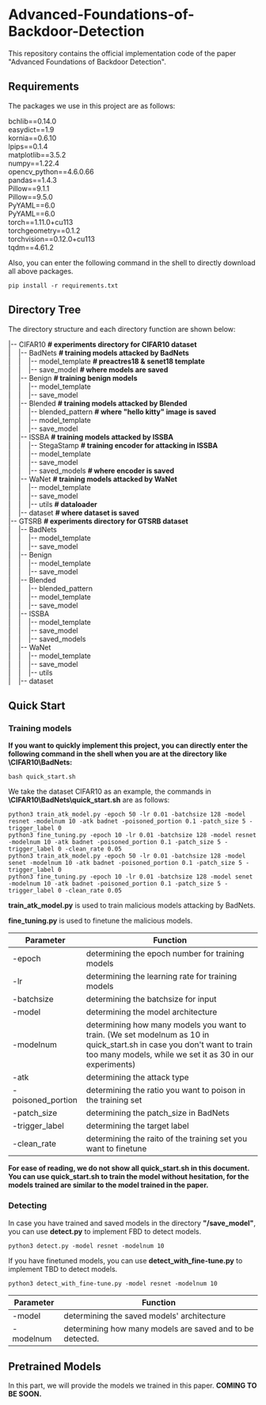 # Advanced-Foundations-of-Backdoor-Detection
This repository contains the official implementation code of the paper "Advanced Foundations of Backdoor Detection".

## Requirements
The packages we use in this project are as follows:

bchlib==0.14.0<br />
easydict==1.9<br />
kornia==0.6.10<br />
lpips==0.1.4<br />
matplotlib==3.5.2<br />
numpy==1.22.4<br />
opencv_python==4.6.0.66<br />
pandas==1.4.3<br />
Pillow==9.1.1<br />
Pillow==9.5.0<br />
PyYAML==6.0<br />
PyYAML==6.0<br />
torch==1.11.0+cu113<br />
torchgeometry==0.1.2<br />
torchvision==0.12.0+cu113<br />
tqdm==4.61.2<br />

Also, you can enter the following command in the shell to directly download all above packages.

```shell
pip install -r requirements.txt
```

## Directory Tree

The directory structure and each directory function are shown below:

|-- CIFAR10						**# experiments directory for CIFAR10 dataset**<br />
|&nbsp;&nbsp;&nbsp;&nbsp;|-- BadNets					   **# training models attacked by BadNets**	<br />
|&nbsp;&nbsp;&nbsp;&nbsp;|&nbsp;&nbsp;&nbsp;&nbsp;|-- model_template                       **# preactres18 & senet18 template**<br />
|&nbsp;&nbsp;&nbsp;&nbsp;|&nbsp;&nbsp;&nbsp;&nbsp;|-- save_model                               **# where models are saved**<br />
|&nbsp;&nbsp;&nbsp;&nbsp;|-- Benign                                             **# training benign models**<br />
|&nbsp;&nbsp;&nbsp;&nbsp;|&nbsp;&nbsp;&nbsp;&nbsp;|-- model_template<br />
|&nbsp;&nbsp;&nbsp;&nbsp;|&nbsp;&nbsp;&nbsp;&nbsp;|-- save_model<br />
|&nbsp;&nbsp;&nbsp;&nbsp;|-- Blended                                          **# training models attacked by Blended**<br />
|&nbsp;&nbsp;&nbsp;&nbsp;|&nbsp;&nbsp;&nbsp;&nbsp;|-- blended_pattern                      **# where "hello kitty" image is saved**<br />
|&nbsp;&nbsp;&nbsp;&nbsp;|&nbsp;&nbsp;&nbsp;&nbsp;|-- model_template<br />
|&nbsp;&nbsp;&nbsp;&nbsp;|&nbsp;&nbsp;&nbsp;&nbsp;|-- save_model<br />
|&nbsp;&nbsp;&nbsp;&nbsp;|-- ISSBA                                             **# training models attacked by ISSBA**<br />
|&nbsp;&nbsp;&nbsp;&nbsp;|&nbsp;&nbsp;&nbsp;&nbsp;|-- StegaStamp                            **# training encoder for attacking in ISSBA**<br />
|&nbsp;&nbsp;&nbsp;&nbsp;|&nbsp;&nbsp;&nbsp;&nbsp;|-- model_template<br />
|&nbsp;&nbsp;&nbsp;&nbsp;|&nbsp;&nbsp;&nbsp;&nbsp;|-- save_model<br />
|&nbsp;&nbsp;&nbsp;&nbsp;|&nbsp;&nbsp;&nbsp;&nbsp;|-- saved_models                         **# where encoder is saved**<br />
|&nbsp;&nbsp;&nbsp;&nbsp;|-- WaNet                                           **# training models attacked by WaNet**<br />
|&nbsp;&nbsp;&nbsp;&nbsp;|&nbsp;&nbsp;&nbsp;&nbsp;|-- model_template<br />
|&nbsp;&nbsp;&nbsp;&nbsp;|&nbsp;&nbsp;&nbsp;&nbsp;|-- save_model<br />
|&nbsp;&nbsp;&nbsp;&nbsp;|&nbsp;&nbsp;&nbsp;&nbsp;|-- utils                                           **# dataloader**<br />
|&nbsp;&nbsp;&nbsp;&nbsp;|-- dataset                                           **# where dataset is saved**<br />
|-- GTSRB                                                 **# experiments directory for GTSRB dataset**<br />
|&nbsp;&nbsp;&nbsp;&nbsp;|-- BadNets<br />
|&nbsp;&nbsp;&nbsp;&nbsp;|&nbsp;&nbsp;&nbsp;&nbsp;|-- model_template<br />
|&nbsp;&nbsp;&nbsp;&nbsp;|&nbsp;&nbsp;&nbsp;&nbsp;|-- save_model<br />
|&nbsp;&nbsp;&nbsp;&nbsp;|-- Benign<br />
|&nbsp;&nbsp;&nbsp;&nbsp;|&nbsp;&nbsp;&nbsp;&nbsp;|-- model_template<br />
|&nbsp;&nbsp;&nbsp;&nbsp;|&nbsp;&nbsp;&nbsp;&nbsp;|-- save_model<br />
|&nbsp;&nbsp;&nbsp;&nbsp;|-- Blended<br />
|&nbsp;&nbsp;&nbsp;&nbsp;|&nbsp;&nbsp;&nbsp;&nbsp;|-- blended_pattern<br />
|&nbsp;&nbsp;&nbsp;&nbsp;|&nbsp;&nbsp;&nbsp;&nbsp;|-- model_template<br />
|&nbsp;&nbsp;&nbsp;&nbsp;|&nbsp;&nbsp;&nbsp;&nbsp;|-- save_model<br />
|&nbsp;&nbsp;&nbsp;&nbsp;|-- ISSBA<br />
|&nbsp;&nbsp;&nbsp;&nbsp;|&nbsp;&nbsp;&nbsp;&nbsp;|-- model_template<br />
|&nbsp;&nbsp;&nbsp;&nbsp;|&nbsp;&nbsp;&nbsp;&nbsp;|-- save_model<br />
|&nbsp;&nbsp;&nbsp;&nbsp;|&nbsp;&nbsp;&nbsp;&nbsp;|-- saved_models<br />
|&nbsp;&nbsp;&nbsp;&nbsp;|-- WaNet<br />
|&nbsp;&nbsp;&nbsp;&nbsp;|&nbsp;&nbsp;&nbsp;&nbsp;|-- model_template<br />
|&nbsp;&nbsp;&nbsp;&nbsp;|&nbsp;&nbsp;&nbsp;&nbsp;|-- save_model<br />
|&nbsp;&nbsp;&nbsp;&nbsp;|&nbsp;&nbsp;&nbsp;&nbsp;|-- utils<br />
|&nbsp;&nbsp;&nbsp;&nbsp;|-- dataset

## Quick Start

### Training models

**If you want to quickly implement this project, you can directly enter the following command in the shell when you are at the directory like \CIFAR10\BadNets:**

```shell
bash quick_start.sh
```

We take the dataset CIFAR10 as an example, the commands in **\CIFAR10\BadNets\quick_start.sh** are as follows:

```shell
python3 train_atk_model.py -epoch 50 -lr 0.01 -batchsize 128 -model resnet -modelnum 10 -atk badnet -poisoned_portion 0.1 -patch_size 5 -trigger_label 0
python3 fine_tuning.py -epoch 10 -lr 0.01 -batchsize 128 -model resnet -modelnum 10 -atk badnet -poisoned_portion 0.1 -patch_size 5 -trigger_label 0 -clean_rate 0.05
python3 train_atk_model.py -epoch 50 -lr 0.01 -batchsize 128 -model senet -modelnum 10 -atk badnet -poisoned_portion 0.1 -patch_size 5 -trigger_label 0
python3 fine_tuning.py -epoch 10 -lr 0.01 -batchsize 128 -model senet -modelnum 10 -atk badnet -poisoned_portion 0.1 -patch_size 5 -trigger_label 0 -clean_rate 0.05
```

**train_atk_model.py** is used to train malicious models attacking by BadNets.

**fine_tuning.py** is used to finetune the malicious models.

| Parameter         | Function                                                     |
| ----------------- | ------------------------------------------------------------ |
| -epoch            | determining the epoch number for training models             |
| -lr               | determining the learning rate for training models            |
| -batchsize        | determining the batchsize for input                          |
| -model            | determining the model architecture                           |
| -modelnum         | determining how many models you want to train. (We set modelnum as 10 in quick_start.sh in case you don't want to train too many models, while we set it as 30 in our experiments) |
| -atk              | determining the attack type                                  |
| -poisoned_portion | determining the ratio you want to poison in the training set |
| -patch_size       | determining the patch_size in BadNets                        |
| -trigger_label    | determining the target label                                 |
| -clean_rate       | determining the raito of the training set you want to finetune |

**For ease of reading, we do not show all quick_start.sh in this document. You can use quick_start.sh to train the model without hesitation, for the models trained are similar to the model trained in the paper.**

### Detecting

In case you have trained and saved models in the directory **"/save_model"**, you can use **detect.py** to implement FBD to detect models.

```shell
python3 detect.py -model resnet -modelnum 10
```

If you have finetuned  models, you can use **detect_with_fine-tune.py** to implement TBD to detect models.

```shell
python3 detect_with_fine-tune.py -model resnet -modelnum 10
```

| Parameter | Function                                                  |
| --------- | --------------------------------------------------------- |
| -model    | determining the saved models' architecture                |
| -modelnum | determining how many models are saved and to be detected. |

## Pretrained Models

In this part, we will provide the models we trained in this paper. **COMING TO BE SOON.**
